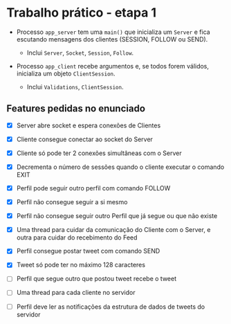 # Trabalho prático - etapa 1
* Processo `app_server` tem uma `main()` que inicializa um `Server` e fica escutando mensagens dos
  clientes (SESSION, FOLLOW ou SEND).
  - Inclui `Server`, `Socket`, `Session`, `Follow`.

* Processo `app_client` recebe argumentos e, se todos forem válidos, inicializa um objeto
  `ClientSession`.
  - Inclui `Validations`, `ClientSession`.


## Features pedidas no enunciado
- [x] Server abre socket e espera conexões de Clientes
- [x] Cliente consegue conectar ao socket do Server
- [x] Cliente só pode ter 2 conexões simultâneas com o Server
- [x] Decrementa o número de sessões quando o cliente executar o comando EXIT
- [x] Perfil pode seguir outro perfil com comando FOLLOW
- [x] Perfil não consegue seguir a si mesmo
- [x] Perfil não consegue seguir outro Perfil que já segue ou que não existe
- [x] Uma thread para cuidar da comunicação do Cliente com o Server, e outra para cuidar do recebimento do Feed
- [x] Perfil consegue postar tweet com comando SEND
- [x] Tweet só pode ter no máximo 128 caracteres
- [ ] Perfil que segue outro que postou tweet recebe o tweet
- [ ] Uma thread para cada cliente no servidor
- [ ] Perfil deve ler as notificações da estrutura de dados de tweets do servidor

